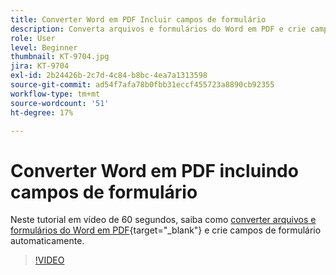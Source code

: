```yaml
---
title: Converter Word em PDF Incluir campos de formulário
description: Converta arquivos e formulários do Word em PDF e crie campos de formulário automaticamente
role: User
level: Beginner
thumbnail: KT-9704.jpg
jira: KT-9704
exl-id: 2b24426b-2c7d-4c84-b8bc-4ea7a1313598
source-git-commit: ad54f7afa78b0fbb31eccf455723a8890cb92355
workflow-type: tm+mt
source-wordcount: '51'
ht-degree: 17%

---
```


# Converter Word em PDF incluindo campos de formulário

Neste tutorial em vídeo de 60 segundos, saiba como [converter arquivos e formulários do Word em PDF](https://www.adobe.com/br/acrobat/online/word-to-pdf.html){target="_blank"} e crie campos de formulário automaticamente.

>[!VIDEO](https://video.tv.adobe.com/v/340082?quality=12&learn=on&hidetitle=true)
